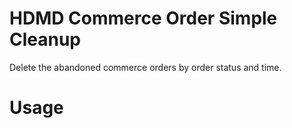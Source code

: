 # HDMD Commerce Order Simple Cleanup
Delete the abandoned commerce orders by order status and time.

# Usage
